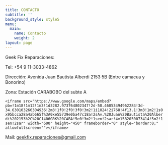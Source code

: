 ```yaml
---
title: CONTACTO
subtitle: ''
background_style: style5
menu:
  main:
    name: Contacto
    weight: 2
layout: page
---
```

Geek Fix Reparaciones:

Tel: +54 9 11-3033-4862

Dirección: Avenida Juan Bautista Alberdi 2153 5B (Entre camacua y Bonorino) 

Zona: Estación CARABOBO del subte A

`<iframe src="https://www.google.com/maps/embed?pb=!1m18!1m12!1m3!1d3282.973764802347!2d-58.46053494962284!3d-34.630103266304936!2m3!1f0!2f0!3f0!3m2!1i1024!2i768!4f13.1!3m3!1m2!1s0x95bcca28a4ab665f%3A0xe55739e0ba47c18a!2sAv.%20Juan%20Bautista%20Alberdi%202153%2C%20C1406GRK%20CABA!5e0!3m2!1sen!2sar!4v1582050073414!5m2!1sen!2sar" width="600" height="450" frameborder="0" style="border:0;" allowfullscreen=""></iframe>`

Mail: geekfix.reparaciones@gmail.com
